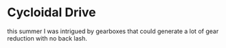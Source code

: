 
# Cycloidal Drive

this summer I was intrigued by gearboxes that could generate a lot of gear reduction with no back lash.
